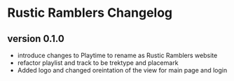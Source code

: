 # Rustic Ramblers Changelog

## version 0.1.0

- introduce changes to Playtime to rename as Rustic Ramblers website
- refactor playlist and track to be trektype and placemark
- Added logo and changed oreintation of the view for main page and login